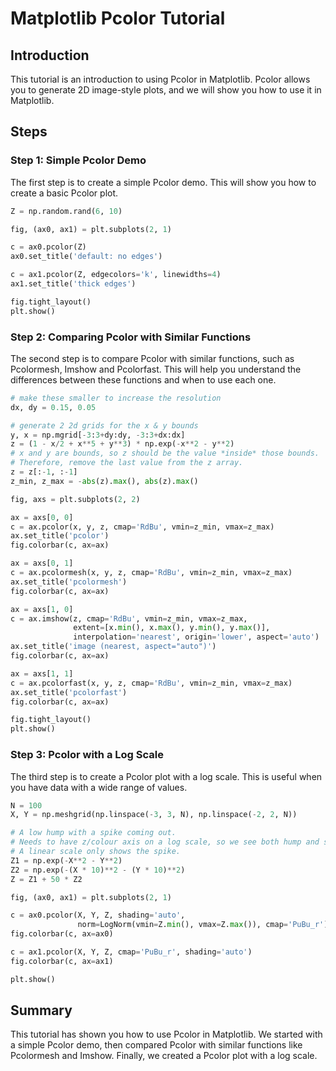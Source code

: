 # Matplotlib Pcolor Tutorial

## Introduction

This tutorial is an introduction to using Pcolor in Matplotlib. Pcolor allows you to generate 2D image-style plots, and we will show you how to use it in Matplotlib.

## Steps

### Step 1: Simple Pcolor Demo

The first step is to create a simple Pcolor demo. This will show you how to create a basic Pcolor plot.

```python
Z = np.random.rand(6, 10)

fig, (ax0, ax1) = plt.subplots(2, 1)

c = ax0.pcolor(Z)
ax0.set_title('default: no edges')

c = ax1.pcolor(Z, edgecolors='k', linewidths=4)
ax1.set_title('thick edges')

fig.tight_layout()
plt.show()
```

### Step 2: Comparing Pcolor with Similar Functions

The second step is to compare Pcolor with similar functions, such as Pcolormesh, Imshow and Pcolorfast. This will help you understand the differences between these functions and when to use each one.

```python
# make these smaller to increase the resolution
dx, dy = 0.15, 0.05

# generate 2 2d grids for the x & y bounds
y, x = np.mgrid[-3:3+dy:dy, -3:3+dx:dx]
z = (1 - x/2 + x**5 + y**3) * np.exp(-x**2 - y**2)
# x and y are bounds, so z should be the value *inside* those bounds.
# Therefore, remove the last value from the z array.
z = z[:-1, :-1]
z_min, z_max = -abs(z).max(), abs(z).max()

fig, axs = plt.subplots(2, 2)

ax = axs[0, 0]
c = ax.pcolor(x, y, z, cmap='RdBu', vmin=z_min, vmax=z_max)
ax.set_title('pcolor')
fig.colorbar(c, ax=ax)

ax = axs[0, 1]
c = ax.pcolormesh(x, y, z, cmap='RdBu', vmin=z_min, vmax=z_max)
ax.set_title('pcolormesh')
fig.colorbar(c, ax=ax)

ax = axs[1, 0]
c = ax.imshow(z, cmap='RdBu', vmin=z_min, vmax=z_max,
              extent=[x.min(), x.max(), y.min(), y.max()],
              interpolation='nearest', origin='lower', aspect='auto')
ax.set_title('image (nearest, aspect="auto")')
fig.colorbar(c, ax=ax)

ax = axs[1, 1]
c = ax.pcolorfast(x, y, z, cmap='RdBu', vmin=z_min, vmax=z_max)
ax.set_title('pcolorfast')
fig.colorbar(c, ax=ax)

fig.tight_layout()
plt.show()
```

### Step 3: Pcolor with a Log Scale

The third step is to create a Pcolor plot with a log scale. This is useful when you have data with a wide range of values.

```python
N = 100
X, Y = np.meshgrid(np.linspace(-3, 3, N), np.linspace(-2, 2, N))

# A low hump with a spike coming out.
# Needs to have z/colour axis on a log scale, so we see both hump and spike.
# A linear scale only shows the spike.
Z1 = np.exp(-X**2 - Y**2)
Z2 = np.exp(-(X * 10)**2 - (Y * 10)**2)
Z = Z1 + 50 * Z2

fig, (ax0, ax1) = plt.subplots(2, 1)

c = ax0.pcolor(X, Y, Z, shading='auto',
               norm=LogNorm(vmin=Z.min(), vmax=Z.max()), cmap='PuBu_r')
fig.colorbar(c, ax=ax0)

c = ax1.pcolor(X, Y, Z, cmap='PuBu_r', shading='auto')
fig.colorbar(c, ax=ax1)

plt.show()
```

## Summary

This tutorial has shown you how to use Pcolor in Matplotlib. We started with a simple Pcolor demo, then compared Pcolor with similar functions like Pcolormesh and Imshow. Finally, we created a Pcolor plot with a log scale.
